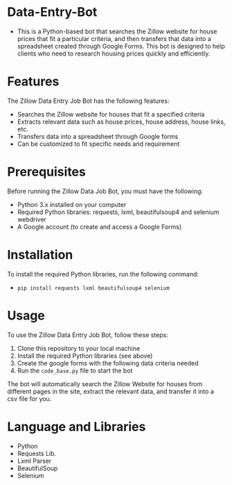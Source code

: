 # Data-Entry-Bot
- This is a Python-based bot that searches the Zillow website for house prices that fit a particular criteria, and then transfers that data into a spreadsheet created through Google Forms. This bot is designed to help clients who need to research housing prices quickly and efficiently.

# Features
The Zillow Data Entry Job Bot has the following features:
- Searches the Zillow website for houses that fit a specified criteria
- Extracts relevant data such as house prices, house address, house links, etc.
- Transfers data into a spreadsheet through Google forms
- Can be customized to fit specific needs and requirement

# Prerequisites
Before running the Zillow Data Job Bot, you must have the following:
- Python 3.x installed on your computer
- Required Python libraries: requests, lxml, beautifulsoup4 and selenium webdriver
- A Google account (to create and access a Google Forms)

# Installation
To install the required Python libraries, run the following command:
- `pip install requests lxml beautifulsoup4 selenium
`

# Usage
To use the Zillow Data Entry Job Bot, follow these steps:
1. Clone this repository to your local machine
2. Install the required Python libraries (see above)
3. Create the google forms with the following data criteria needed
4. Run the `code_base.py` file to start the bot

The bot will automatically search the Zillow Website for houses from different pages in the site, extract the relevant data, and transfer it into a csv file for you.

# Language and Libraries
- Python
- Requests Lib.
- Lxml Parser
- BeautifulSoup
- Selenium
